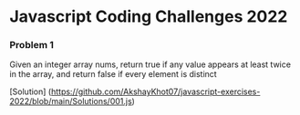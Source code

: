 # Javascript Coding Challenges 2022

### Problem 1

Given an integer array nums, return true if any value appears at least twice in the array, and return false if every element is distinct

[Solution] (https://github.com/AkshayKhot07/javascript-exercises-2022/blob/main/Solutions/001.js)
